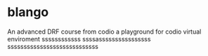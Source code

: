 # blango
An advanced DRF course from codio a playground for codio virtual enviroment
ssssssssssss
ssssassssssssssssssss
ssssssssssssssssssssssssssss